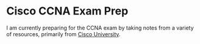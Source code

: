 # Cisco CCNA Exam Prep
 
I am currently preparing for the CCNA exam by taking notes from a variety of resources, primarily from [Cisco University](https://u.cisco.com).

